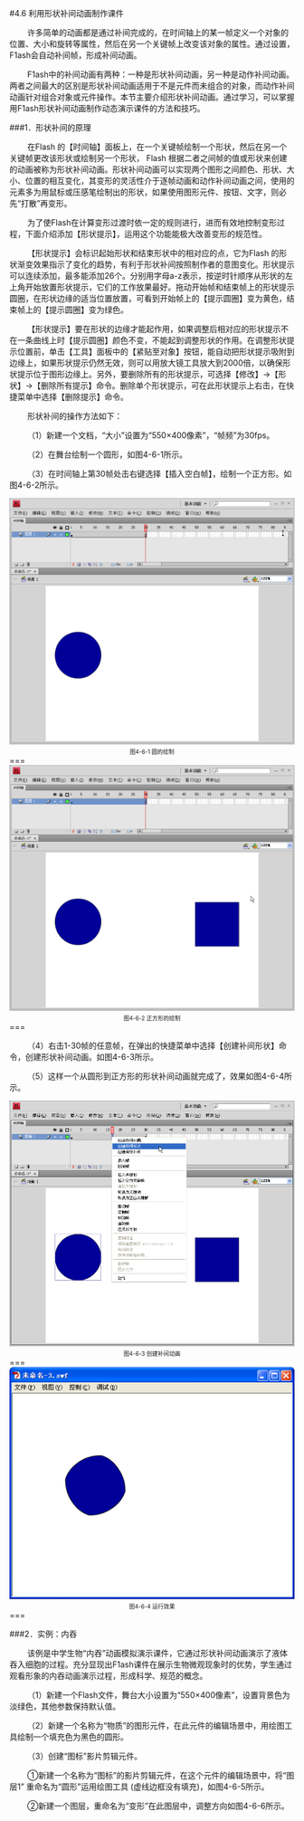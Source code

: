 #4.6 利用形状补间动画制作课件

&nbsp;&nbsp;&nbsp;&nbsp;&nbsp;&nbsp;&nbsp;&nbsp;许多简单的动画都是通过补间完成的，在时间轴上的某一帧定义一个对象的位置、大小和旋转等属性，然后在另一个关键帧上改变该对象的属性。通过设置，F1ash会自动补间帧，形成补间动画。

&nbsp;&nbsp;&nbsp;&nbsp;&nbsp;&nbsp;&nbsp;&nbsp;F1ash中的补间动画有两种：一种是形状补间动画，另一种是动作补间动画。两者之间最大的区别是形状补间动画适用于不是元件而未组合的对象，而动作补间动画针对组合对象或元件操作。本节主要介绍形状补间动画。通过学习，可以掌握用F1ash形状补间动画制作动态演示课件的方法和技巧。

###1．形状补间的原理

&nbsp;&nbsp;&nbsp;&nbsp;&nbsp;&nbsp;&nbsp;&nbsp;在Flash 的【时间轴】面板上，在一个关键帧绘制一个形状，然后在另一个关键帧更改该形状或绘制另一个形状， Flash 根据二者之间帧的值或形状来创建的动画被称为形状补间动画。形状补间动画可以实现两个图形之间颜色、形状、大小、位置的相互变化，其变形的灵活性介于逐帧动画和动作补间动画之间，使用的元素多为用鼠标或压感笔绘制出的形状，如果使用图形元件、按钮、文字，则必先“打散”再变形。

&nbsp;&nbsp;&nbsp;&nbsp;&nbsp;&nbsp;&nbsp;&nbsp;为了使Flash在计算变形过渡时依一定的规则进行，进而有效地控制变形过程，下面介绍添加【形状提示】，运用这个功能能极大改善变形的规范性。

&nbsp;&nbsp;&nbsp;&nbsp;&nbsp;&nbsp;&nbsp;&nbsp;【形状提示】会标识起始形状和结束形状中的相对应的点，它为Flash 的形状渐变效果指示了变化的趋势，有利于形状补间按照制作者的意图变化。形状提示可以连续添加，最多能添加26个。分别用字母a-z表示，按逆时针顺序从形状的左上角开始放置形状提示，它们的工作放果最好。拖动开始帧和结束帧上的形状提示圆圈，在形状边缘的适当位置放置，可看到开始帧上的【提示圆圈】变为黄色，结束帧上的【提示圆圈】变为绿色。

&nbsp;&nbsp;&nbsp;&nbsp;&nbsp;&nbsp;&nbsp;&nbsp;【形状提示】要在形状的边缘才能起作用，如果调整后相对应的形状提示不在一条曲线上时【提示圆圈】颜色不变，不能起到调整形状的作用。在调整形状提示位置前，单击【工具】面板中的【紧贴至对象】按钮，能自动把形状提示吸附到边缘上，如果形状提示仍然无效，则可以用放大镜工具放大到2000倍，以确保形状提示位于图形边缘上。另外，要删除所有的形状提示，可选择【修改】→【形状】→【删除所有提示】命令。删除单个形状提示，可在此形状提示上右击，在快捷菜单中选择【删除提示】命令。

&nbsp;&nbsp;&nbsp;&nbsp;&nbsp;&nbsp;&nbsp;&nbsp;形状补间的操作方法如下：

&nbsp;&nbsp;&nbsp;&nbsp;&nbsp;&nbsp;&nbsp;&nbsp;（1）新建一个文档，“大小”设置为“550×400像素”，“帧频”为30fps。

&nbsp;&nbsp;&nbsp;&nbsp;&nbsp;&nbsp;&nbsp;&nbsp;（2）在舞台绘制一个圆形，如图4-6-1所示。

&nbsp;&nbsp;&nbsp;&nbsp;&nbsp;&nbsp;&nbsp;&nbsp;（3）在时间轴上第30帧处击右键选择【插入空白帧】，绘制一个正方形。如图4-6-2所示。

<div align="center"><img src="/assets/4-6-1.png"></div>
<div align="center"><span style="font-size:10px">图4-6-1 圆的绘制</span></div>
===
<div align="center"><img src="/assets/4-6-2.png"></div>
<div align="center"><span style="font-size:10px">图4-6-2 正方形的绘制</span></div>
===

&nbsp;&nbsp;&nbsp;&nbsp;&nbsp;&nbsp;&nbsp;&nbsp;（4）右击1-30帧的任意帧，在弹出的快捷菜单中选择【创建补间形状】命令，创建形状补间动画。如图4-6-3所示。

&nbsp;&nbsp;&nbsp;&nbsp;&nbsp;&nbsp;&nbsp;&nbsp;（5）这样一个从圆形到正方形的形状补间动画就完成了，效果如图4-6-4所示。

<div align="center"><img src="/assets/4-6-3.png"></div>
<div align="center"><span style="font-size:10px">图4-6-3 创建补间动画</span></div>
===
<div align="center"><img src="/assets/4-6-4.png"></div>
<div align="center"><span style="font-size:10px">图4-6-4 运行效果</span></div>
===

###2．实例：内吞

&nbsp;&nbsp;&nbsp;&nbsp;&nbsp;&nbsp;&nbsp;&nbsp;该例是中学生物“内吞”动画模拟演示课件，它通过形状补间动画演示了液体吞入细胞的过程。充分显现出F1ash课件在展示生物微观现象时的优势，学生通过观看形象的内吞动画演示过程，形成科学、规范的概念。

&nbsp;&nbsp;&nbsp;&nbsp;&nbsp;&nbsp;&nbsp;&nbsp;（1）新建一个Flash文件，舞台大小设置为“550×400像素”，设置背景色为淡绿色，其他参数保持默认值。

&nbsp;&nbsp;&nbsp;&nbsp;&nbsp;&nbsp;&nbsp;&nbsp;（2）新建一个名称为“物质”的图形元件，在此元件的编辑场景中，用绘图工具绘制一个填充色为黑色的圆形。

&nbsp;&nbsp;&nbsp;&nbsp;&nbsp;&nbsp;&nbsp;&nbsp;（3）创建“图标”影片剪辑元件。

&nbsp;&nbsp;&nbsp;&nbsp;&nbsp;&nbsp;&nbsp;&nbsp;①新建一个名称为“图标”的影片剪辑元件，在这个元件的编辑场景中，将“图层1” 重命名为“圆形”运用绘图工具 (虚线边框没有填充)，如图4-6-5所示。

&nbsp;&nbsp;&nbsp;&nbsp;&nbsp;&nbsp;&nbsp;&nbsp;②新建一个图层，重命名为“变形”在此图层中，调整方向如图4-6-6所示。